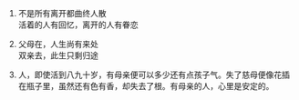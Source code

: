1. 
    不是所有离开都曲终人散  
    活着的人有回忆，离开的人有眷恋

2. 
    父母在，人生尚有来处  
    双亲去，此生只剩归途

3. 
    人，即使活到八九十岁，有母亲便可以多少还有点孩子气。失了慈母便像花插在瓶子里，虽然还有色有香，却失去了根。有母亲的人，心里是安定的。